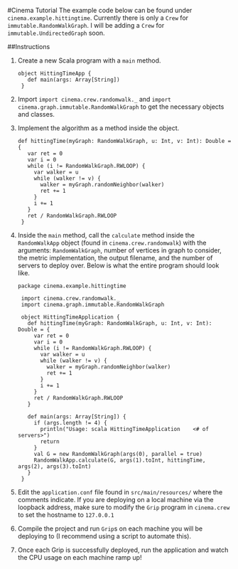 #Cinema Tutorial
The example code below can be found under
`cinema.example.hittingtime`. Currently
there is only a `Crew` for `immutable.RandomWalkGraph`.
I will be adding a `Crew` for `immutable.UndirectedGraph`
soon.

##Instructions
1. Create a new Scala program with a `main` method.

    <pre><code>object HittingTimeApp {
      def main(args: Array[String])
    }</code></pre>

2. Import `import cinema.crew.randomwalk._` and
`import cinema.graph.immutable.RandomWalkGraph` to
get the necessary objects and classes.

3. Implement the algorithm as a method inside the object.

    <pre><code>def hittingTime(myGraph: RandomWalkGraph, u: Int, v: Int): Double = {
      var ret = 0
      var i = 0
      while (i != RandomWalkGraph.RWLOOP) {
        var walker = u
        while (walker != v) {
          walker = myGraph.randomNeighbor(walker)
          ret += 1
        }
        i += 1
      }
      ret / RandomWalkGraph.RWLOOP
    }</code></pre>
    
4. Inside the `main` method, call the `calculate` method 
inside the `RandomWalkApp` object (found in 
`cinema.crew.randomwalk`) with the arguments: 
`RandomWalkGraph`, number of vertices in graph to consider, 
the metric implementation, the output filename, and the 
number of servers to deploy over. Below is what the entire 
program should look like.

    <pre><code>package cinema.example.hittingtime

    import cinema.crew.randomwalk._
    import cinema.graph.immutable.RandomWalkGraph

    object HittingTimeApplication {
      def hittingTime(myGraph: RandomWalkGraph, u: Int, v: Int): Double = {
        var ret = 0
        var i = 0
        while (i != RandomWalkGraph.RWLOOP) {
          var walker = u
          while (walker != v) {
            walker = myGraph.randomNeighbor(walker)
            ret += 1
          }
          i += 1
        }
        ret / RandomWalkGraph.RWLOOP
      }

      def main(args: Array[String]) {
        if (args.length != 4) {
          println("Usage: scala HittingTimeApplication <edgelist> <subset cardinality> <output filename> <# of servers>")
          return
        }
        val G = new RandomWalkGraph(args(0), parallel = true)
        RandomWalkApp.calculate(G, args(1).toInt, hittingTime, args(2), args(3).toInt)
      }
    }</code></pre>
    
5. Edit the `application.conf` file found in `src/main/resources/` 
where the comments indicate. If you are deploying on a local machine 
via the loopback address, make sure to modify the `Grip` program in 
`cinema.crew` to set the hostname to `127.0.0.1`

6. Compile the project and run `Grip`s on each machine you will be 
deploying to (I recommend using a script to automate this).

7. Once each Grip is successfully deployed, run the application and 
watch the CPU usage on each machine ramp up!